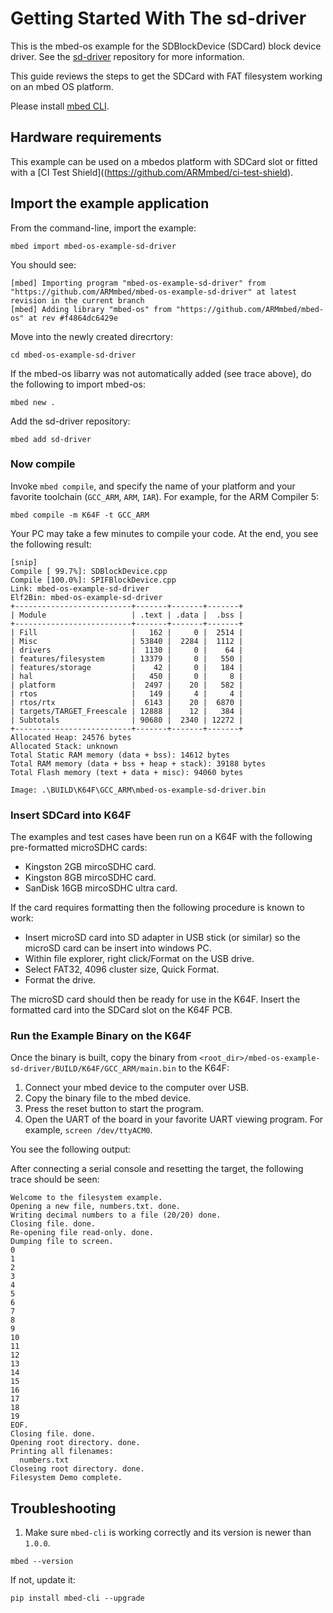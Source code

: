 # Getting Started With The sd-driver

This is the mbed-os example for the SDBlockDevice (SDCard) block device driver. 
See the [sd-driver](https://github.com/armmbed/sd-driver) repository for more information.

This guide reviews the steps to get the SDCard with FAT filesystem working on an mbed OS platform.

Please install [mbed CLI](https://github.com/ARMmbed/mbed-cli#installing-mbed-cli).

## Hardware requirements

This example can be used on a mbedos platform with SDCard slot or fitted with a 
[CI Test Shield]((https://github.com/ARMmbed/ci-test-shield). 

## Import the example application

From the command-line, import the example:

```
mbed import mbed-os-example-sd-driver
```

You should see: 

	[mbed] Importing program "mbed-os-example-sd-driver" from "https://github.com/ARMmbed/mbed-os-example-sd-driver" at latest revision in the current branch
	[mbed] Adding library "mbed-os" from "https://github.com/ARMmbed/mbed-os" at rev #f4864dc6429e

Move into the newly created direcrtory:

```
cd mbed-os-example-sd-driver
```
	
If the mbed-os libarry was not automatically added (see trace above), do the following to import mbed-os:

```
mbed new .
```

Add the sd-driver repository: 

```
mbed add sd-driver
```


### Now compile

Invoke `mbed compile`, and specify the name of your platform and your favorite toolchain (`GCC_ARM`, `ARM`, `IAR`). For example, for the ARM Compiler 5:

```
mbed compile -m K64F -t GCC_ARM
```

Your PC may take a few minutes to compile your code. At the end, you see the following result:

```
[snip]
Compile [ 99.7%]: SDBlockDevice.cpp
Compile [100.0%]: SPIFBlockDevice.cpp
Link: mbed-os-example-sd-driver
Elf2Bin: mbed-os-example-sd-driver
+--------------------------+-------+-------+-------+
| Module                   | .text | .data |  .bss |
+--------------------------+-------+-------+-------+
| Fill                     |   162 |     0 |  2514 |
| Misc                     | 53840 |  2284 |  1112 |
| drivers                  |  1130 |     0 |    64 |
| features/filesystem      | 13379 |     0 |   550 |
| features/storage         |    42 |     0 |   184 |
| hal                      |   450 |     0 |     8 |
| platform                 |  2497 |    20 |   582 |
| rtos                     |   149 |     4 |     4 |
| rtos/rtx                 |  6143 |    20 |  6870 |
| targets/TARGET_Freescale | 12888 |    12 |   384 |
| Subtotals                | 90680 |  2340 | 12272 |
+--------------------------+-------+-------+-------+
Allocated Heap: 24576 bytes
Allocated Stack: unknown
Total Static RAM memory (data + bss): 14612 bytes
Total RAM memory (data + bss + heap + stack): 39188 bytes
Total Flash memory (text + data + misc): 94060 bytes

Image: .\BUILD\K64F\GCC_ARM\mbed-os-example-sd-driver.bin
```

### <a name="insert-sdcard-into-k64f"></a> Insert SDCard into K64F

The examples and test cases have been run on a K64F with the following pre-formatted microSDHC cards:

- Kingston 2GB mircoSDHC card.  
- Kingston 8GB mircoSDHC card.  
- SanDisk 16GB mircoSDHC ultra card.  

If the card requires formatting then the following procedure is known to work:

- Insert microSD card into SD adapter in USB stick (or similar) so the microSD card can be insert into windows PC.
- Within file explorer, right click/Format on the USB drive.
- Select FAT32, 4096 cluster size, Quick Format.
- Format the drive.

The microSD card should then be ready for use in the K64F. Insert the formatted card
into the SDCard slot on the K64F PCB. 

### <a name="run-the-example-binary-on-the-k64f"></a> Run the Example Binary on the K64F 

Once the binary is built, copy the binary from `<root_dir>/mbed-os-example-sd-driver/BUILD/K64F/GCC_ARM/main.bin` to the K64F:

1. Connect your mbed device to the computer over USB.
1. Copy the binary file to the mbed device.
1. Press the reset button to start the program.
1. Open the UART of the board in your favorite UART viewing program. For example, `screen /dev/ttyACM0`.

You see the following output:

After connecting a serial console and resetting the target, the following trace should be seen:

	Welcome to the filesystem example.
	Opening a new file, numbers.txt. done.
	Writing decimal numbers to a file (20/20) done.
	Closing file. done.
	Re-opening file read-only. done.
	Dumping file to screen.
	0
	1
	2
	3
	4
	5
	6
	7
	8
	9
	10
	11
	12
	13
	14
	15
	16
	17
	18
	19
	EOF.
	Closing file. done.
	Opening root directory. done.
	Printing all filenames:
	  numbers.txt
	Closeing root directory. done.
	Filesystem Demo complete.


## Troubleshooting

1. Make sure `mbed-cli` is working correctly and its version is newer than `1.0.0`.

 ```
 mbed --version
 ```

 If not, update it:

 ```
 pip install mbed-cli --upgrade
 ```
 

